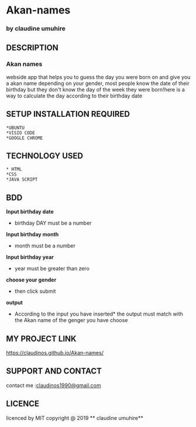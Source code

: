 # Akan-names
### by **claudine umuhire**
## DESCRIPTION
### Akan names
webside app that helps you to guess the day you were born on and give you a akan name depending on your gender,
most people know the date of their birthday but they don't know the day of the week they were born!here is a way to calculate the day according to their birthday date
## SETUP INSTALLATION REQUIRED
    *UBUNTU
    *VISIO CODE
    *GOOGLE CHROME

 ## TECHNOLOGY USED 
    * HTML 
    *CSS 
    *JAVA SCRIPT
 ## BDD

 **Input birthday date**
 * birthday  DAY must be a number 

 **Input birthday month**

 * month must be a number

 **Input birthday year**
 * year must be greater than zero

 **choose your gender**
 * then click submit

 **output**
 * According to the input you have inserted* the output must match with the Akan name of the genger you have choose

 ## MY PROJECT LINK

https://claudinos.github.io/Akan-names/

 ## SUPPORT AND CONTACT
 contact me :claudinos1990@gmail.com

 ## LICENCE 
 licenced by MIT copyright @ 2019 ** claudine umuhire**  
